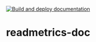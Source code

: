 [![Build and deploy documentation](https://github.com/ezpaarse-project/readmetrics-doc/actions/workflows/main.yml/badge.svg)](https://github.com/ezpaarse-project/readmetrics-doc/actions/workflows/main.yml)

# readmetrics-doc
